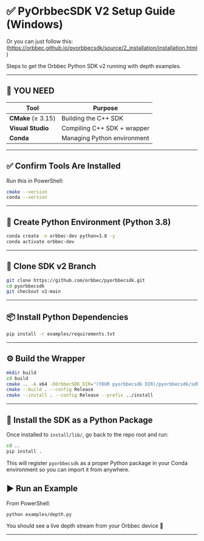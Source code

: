 # ✅ PyOrbbecSDK V2 Setup Guide (Windows)
Or you can just follow this:(https://orbbec.github.io/pyorbbecsdk/source/2_installation/installation.html)

Steps to get the Orbbec Python SDK v2 running with depth examples.

---

## 🔧 YOU NEED

| Tool                | Purpose                      |
|---------------------|------------------------------|
| **CMake** (≥ 3.15) | Building the C++ SDK         |
| **Visual Studio**   | Compiling C++ SDK + wrapper  |
| **Conda**           | Managing Python environment  |

---

## ✅ Confirm Tools Are Installed

Run this in PowerShell:
```bash
cmake --version
conda --version
```

---

## 🐍 Create Python Environment (Python 3.8)

```bash
conda create -n orbbec-dev python=3.8 -y
conda activate orbbec-dev
```

---

## 📅 Clone SDK v2 Branch

```bash
git clone https://github.com/orbbec/pyorbbecsdk.git
cd pyorbbecsdk
git checkout v2-main
```

---

## 📦 Install Python Dependencies

```bash
pip install -r examples/requirements.txt
```

---

## ⚙️ Build the Wrapper

```bash
mkdir build
cd build
cmake .. -A x64 -DOrbbecSDK_DIR="(YOUR pyorbbecsdk DIR)/pyorbbecsdk/sdk/lib/win_x64"
cmake --build . --config Release
cmake --install . --config Release --prefix ../install
```

---

## 💼 Install the SDK as a Python Package

Once installed to `install/lib/`, go back to the repo root and run:

```bash
cd ..
pip install .
```

This will register `pyorbbecsdk` as a proper Python package in your Conda environment so you can import it from anywhere.


## ▶️ Run an Example

From PowerShell:
```bash
python examples/depth.py
```

You should see a live depth stream from your Orbbec device 🎉

---

